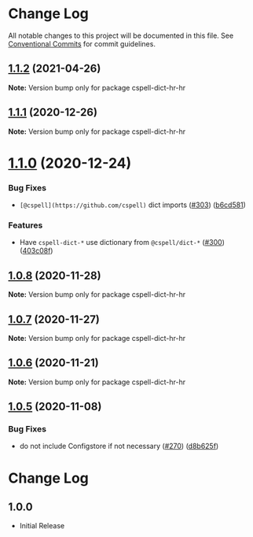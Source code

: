 # Change Log

All notable changes to this project will be documented in this file.
See [Conventional Commits](https://conventionalcommits.org) for commit guidelines.

## [1.1.2](https://github.com/streetsidesoftware/cspell-dicts/compare/cspell-dict-hr-hr@1.1.1...cspell-dict-hr-hr@1.1.2) (2021-04-26)

**Note:** Version bump only for package cspell-dict-hr-hr





## [1.1.1](https://github.com/streetsidesoftware/cspell-dicts/compare/cspell-dict-hr-hr@1.1.0...cspell-dict-hr-hr@1.1.1) (2020-12-26)

**Note:** Version bump only for package cspell-dict-hr-hr





# [1.1.0](https://github.com/streetsidesoftware/cspell-dicts/compare/cspell-dict-hr-hr@1.0.8...cspell-dict-hr-hr@1.1.0) (2020-12-24)


### Bug Fixes

* `[@cspell](https://github.com/cspell)` dict imports ([#303](https://github.com/streetsidesoftware/cspell-dicts/issues/303)) ([b6cd581](https://github.com/streetsidesoftware/cspell-dicts/commit/b6cd58114caa8752fba69522e6b740a4be74dd6e))


### Features

* Have `cspell-dict-*` use dictionary from `@cspell/dict-*` ([#300](https://github.com/streetsidesoftware/cspell-dicts/issues/300)) ([403c08f](https://github.com/streetsidesoftware/cspell-dicts/commit/403c08fbd1d11a083f586e591b87ef9a47f71944))





## [1.0.8](https://github.com/streetsidesoftware/cspell-dicts/compare/cspell-dict-hr-hr@1.0.7...cspell-dict-hr-hr@1.0.8) (2020-11-28)

**Note:** Version bump only for package cspell-dict-hr-hr





## [1.0.7](https://github.com/streetsidesoftware/cspell-dicts/compare/cspell-dict-hr-hr@1.0.6...cspell-dict-hr-hr@1.0.7) (2020-11-27)

**Note:** Version bump only for package cspell-dict-hr-hr





## [1.0.6](https://github.com/streetsidesoftware/cspell-dicts/compare/cspell-dict-hr-hr@1.0.5...cspell-dict-hr-hr@1.0.6) (2020-11-21)

**Note:** Version bump only for package cspell-dict-hr-hr

## [1.0.5](https://github.com/streetsidesoftware/cspell-dicts/compare/cspell-dict-hr-hr@1.0.4...cspell-dict-hr-hr@1.0.5) (2020-11-08)

### Bug Fixes

- do not include Configstore if not necessary ([#270](https://github.com/streetsidesoftware/cspell-dicts/issues/270)) ([d8b625f](https://github.com/streetsidesoftware/cspell-dicts/commit/d8b625f2f42d5cc6c4a9390216ac1e5037886e44))

# Change Log

## 1.0.0

- Initial Release
